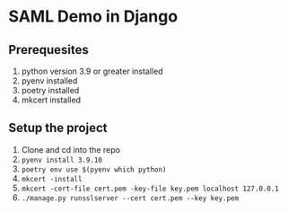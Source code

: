 # SAML Demo in Django
## Prerequesites
1. python version 3.9 or greater installed
1. pyenv installed
1. poetry installed
1. mkcert installed

## Setup the project
1. Clone and cd into the repo
1. `pyenv install 3.9.10`
1. `poetry env use $(pyenv which python)`
1. `mkcert -install`
1. `mkcert -cert-file cert.pem -key-file key.pem localhost 127.0.0.1`
1. `./manage.py runsslserver --cert cert.pem --key key.pem`
